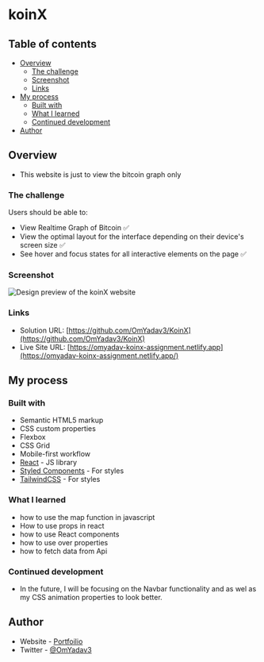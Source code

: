 # koinX

## Table of contents

- [Overview](#overview)
  - [The challenge](#the-challenge)
  - [Screenshot](#screenshot)
  - [Links](#links)
- [My process](#my-process)
  - [Built with](#built-with)
  - [What I learned](#what-i-learned)
  - [Continued development](#continued-development)
- [Author](#author)

## Overview
- This website is just to view the bitcoin graph only 

### The challenge

Users should be able to:

- View Realtime Graph of Bitcoin ✅
- View the optimal layout for the interface depending on their device's screen size ✅
- See hover and focus states for all interactive elements on the page ✅

### Screenshot

![Design preview of the koinX website](koinx-desktop.png)

### Links

- Solution URL: [https://github.com/OmYadav3/KoinX](https://github.com/OmYadav3/KoinX)
- Live Site URL: [https://omyadav-koinx-assignment.netlify.app](https://omyadav-koinx-assignment.netlify.app/)

## My process

### Built with

- Semantic HTML5 markup
- CSS custom properties
- Flexbox
- CSS Grid
- Mobile-first workflow
- [React](https://reactjs.org/) - JS library
- [Styled Components](https://styled-components.com/) - For styles
- [TailwindCSS](https://tailwindcss.com) - For styles


### What I learned
- how to use the map function in javascript
- How to use props in react
- how to use React components
- how to use over properties
- how to fetch data from Api

### Continued development
- In the future, I will be focusing on the Navbar functionality and as wel as my CSS animation properties to look better.

## Author

- Website - [Portfoilio](https://omyadav-portfolio.netlify.app)
- Twitter - [@OmYadav3](https://x.com/OmYadav_3)




